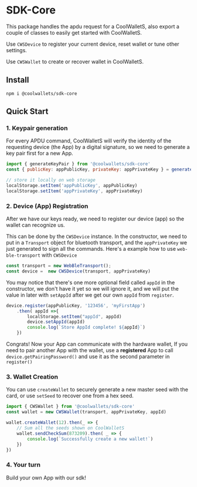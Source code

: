 # SDK-Core

This package handles the apdu request for a CoolWalletS, also export a couple of classes to easily get started with CoolWalletS.

Use `CWSDevice` to register your current device, reset wallet or tune other settings.

Use `CWSWallet` to create or recover wallet in CoolWalletS.

## Install

```shell
npm i @coolwallets/sdk-core
```

## Quick Start

### 1. Keypair generation

For every APDU command, CoolWalletS will verify the identity of the requesting device (the App) by a digital signature, so we need to generate a key pair first for a new App.

```javascript
import { generateKeyPair } from '@coolwallets/sdk-core'
const { publicKey: appPublicKey, privateKey: appPrivateKey } = generateKeyPair()

// store it locally on web storage
localStorage.setItem('appPublicKey', appPublicKey)
localStorage.setItem('appPrivateKey', appPrivateKey)

```

### 2. Device (App) Registration

After we have our keys ready, we need to register our device (app) so the wallet can recognize us.

This can be done by the `CWSDevice` instance. In the constructor, we need to put in a `Transport` object for bluetooth transport, and the `appPrivateKey` we just generated to sign all the commands. Here's a example how to use `web-ble-transport` with `CWSDevice`

```javascript
const transport = new WebBleTransport();
const device =  new CWSDevice(transport, appPrivateKey)
```

You may notice that there's one more optional field called `appId` in the constructor, we don't have it yet so we will ignore it, and we will put the value in later with `setAppId` after we get our own `appId` from `register`.

```javascript
device.register(appPublicKey, '123456', 'myFirstApp')
    .then( appId =>{
        localStorage.setItem("appId", appId)
        device.setAppId(appId)
        console.log(`Store AppId complete! ${appId}`)
    })
```

Congrats! Now your App can communicate with the hardware wallet,  If you need to pair another App with the wallet, use a **registered** App to call `device.getPairingPassword()` and use it as the second parameter in `register()`

### 3. Wallet Creation

You can use `createWallet` to securely generate a new master seed with the card, or use `setSeed` to recover one from a hex seed.

```javascript
import { CWSWallet } from '@coolwallets/sdk-core'
const wallet = new CWSWallet(transport, appPrivateKey, appId)

wallet.createWallet(12).then(_ => {
    // Sum all the seeds shown on CoolWalletS
    wallet.sendCheckSum(873209).then( _ => {
        console.log(`Successfully create a new wallet!`)
    })
})

```

### 4. Your turn

Build your own App with our sdk!
